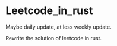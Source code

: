 # Leetcode_in_rust
Maybe daily update, at less weekly update.

Rewrite the solution of leetcode in rust.
